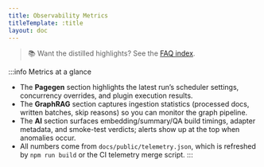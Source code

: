 ```yaml
---
title: Observability Metrics
titleTemplate: :title
layout: doc
---
```


> 📚 Want the distilled highlights? See the [FAQ index](/en/about/qa.html).

<script setup lang="ts">
import TelemetryOverview from '../../.vitepress/theme/components/TelemetryOverview.vue'
</script>

<TelemetryOverview locale="en" />

:::info Metrics at a glance

- The **Pagegen** section highlights the latest run’s scheduler settings, concurrency overrides, and plugin execution results.
- The **GraphRAG** section captures ingestion statistics (processed docs, written batches, skip reasons) so you can monitor the graph pipeline.
- The **AI** section surfaces embedding/summary/QA build timings, adapter metadata, and smoke-test verdicts; alerts show up at the top when anomalies occur.
- All numbers come from `docs/public/telemetry.json`, which is refreshed by `npm run build` or the CI telemetry merge script.
:::
